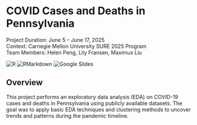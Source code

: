 # COVID Cases and Deaths in Pennsylvania 
Project Duration: June 5 – June 17, 2025 \
Context: Carnegie Mellon University SURE 2025 Program \
Team Members: Helen Peng, Lily Fransen, Maximus Liu 

![R](https://img.shields.io/badge/code-R-1f425f.svg)
![RMarkdown](https://img.shields.io/badge/tool-RMarkdown-75AADB.svg)
![Google Slides](https://img.shields.io/badge/presentation-Google%20Slides-4285F4.svg)

## Overview
This project performs an exploratory data analysis (EDA) on COVID-19 cases and deaths in Pennsylvania using publicly available datasets. The goal was to apply basic EDA techniques and clustering methods to uncover trends and patterns during the pandemic timeline.
